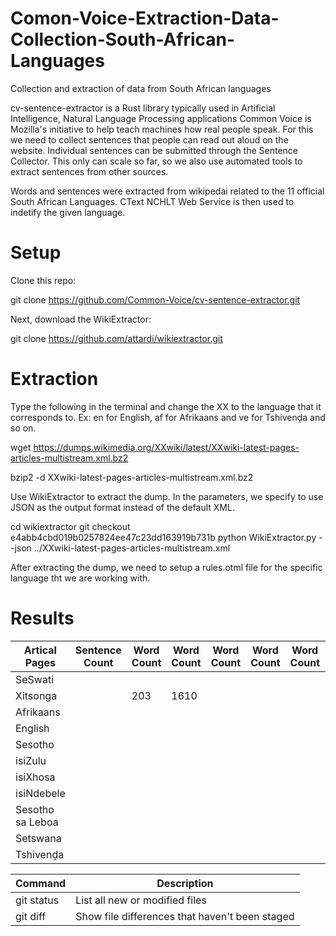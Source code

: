 # Comon-Voice-Extraction-Data-Collection-South-African-Languages
Collection and extraction of data from South African languages


cv-sentence-extractor is a Rust library typically used in Artificial Intelligence, Natural Language Processing applications
Common Voice is Mozilla's initiative to help teach machines how real people speak. For this we need to collect sentences that people can read out aloud on the website. Individual sentences can be submitted through the Sentence Collector. This only can scale so far, so we also use automated tools to extract sentences from other sources.

Words and sentences were extracted from wikipedai related to the 11 official South African Languages. 
CText NCHLT Web Service is then used to indetify the given language.

# Setup

Clone this repo:

git clone https://github.com/Common-Voice/cv-sentence-extractor.git

Next, download the WikiExtractor:

git clone https://github.com/attardi/wikiextractor.git

# Extraction
Type the following in the terminal and change the XX to the language that it corresponds to. Ex: en for English, af for Afrikaans and ve for Tshivenḓa and so on.

wget https://dumps.wikimedia.org/XXwiki/latest/XXwiki-latest-pages-articles-multistream.xml.bz2

bzip2 -d XXwiki-latest-pages-articles-multistream.xml.bz2


Use WikiExtractor to extract the dump. In the parameters, we specify to use JSON as the output format instead of the default XML.

cd wikiextractor
git checkout e4abb4cbd019b0257824ee47c23dd163919b731b
python WikiExtractor.py --json ../XXwiki-latest-pages-articles-multistream.xml

After extracting the dump, we need to setup a rules.otml file for the specific language tht we are working with.


# Results


| Artical Pages| Sentence Count| Word Count |Word Count |Word Count |Word Count |Word Count |Word Count |Word Count |Word Count |Word Count |
| ---------- | ----------- | -------- | -------- |-------- |-------- |-------- |-------- |-------- |-------- |-------- |
| SeSwati |  |  |  |
| Xitsonga |  | 203 | 1610  |
| Afrikaans |  |  |  |
| English |  |  |  |
| Sesotho | |  |  |
| isiZulu |  |  |  |
| isiXhosa |  |  |  |
| isiNdebele |  |  |  |
| Sesotho sa Leboa |  |  |  |
| Setswana|  |  |  |
| Tshivenḓa|  |  |  |


| Command | Description |
| --- | --- |
| git status | List all new or modified files |
| git diff | Show file differences that haven't been staged |
